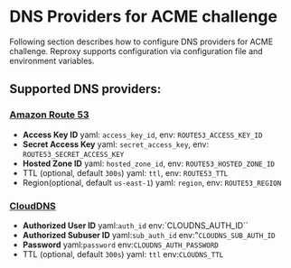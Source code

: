 # DNS Providers for ACME challenge
Following section describes how to configure DNS providers for ACME challenge. Reproxy supports configuration via configuration file and environment variables.

## Supported DNS providers:

### [Amazon Route 53](https://aws.amazon.com/route53/)
- **Access Key ID**                         yaml: `access_key_id`, env: `ROUTE53_ACCESS_KEY_ID`
- **Secret Access Key**                     yaml: `secret_access_key`, env: `ROUTE53_SECRET_ACCESS_KEY`
- **Hosted Zone ID**                        yaml: `hosted_zone_id`, env: `ROUTE53_HOSTED_ZONE_ID`
- TTL (optional, default `300s`)            yaml: `ttl`, env: `ROUTE53_TTL`
- Region(optional, default `us-east-1`)     yaml: `region`, env: `ROUTE53_REGION`

### [CloudDNS](https://www.cloudns.net/)
- **Authorized User ID**                    yaml:`auth_id` env:`CLOUDNS_AUTH_ID``
- **Authorized Subuser ID**                 yaml:`sub_auth_id` env:"`CLOUDNS_SUB_AUTH_ID` 
- **Password**                              yaml:`password` env:`CLOUDNS_AUTH_PASSWORD`
- TTL (optional, default `300s`)            yaml: `ttl` env:`CLOUDNS_TTL` 